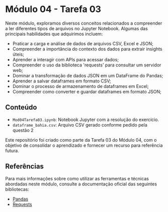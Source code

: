 # Módulo 04 - Tarefa 03

Neste módulo, exploramos diversos conceitos relacionados a compreender a ler diferentes tipos de arquivos no Jupyter Notebook. Algumas das principais habilidades que adquirimos incluem:
- Praticar a carga e análise de dados de arquivos CSV, Excel e JSON;
- Compreender a importância do contexto dos dados para extrair insights úteis;
- Aprender a interagir com APIs para acessar dados;
- Compreender o uso da biblioteca 'requests' para consultar um servidor web;
- Dominar a transformação de dados JSON em um DataFrame do Pandas;
- Aprender a salvar dataframes em formato CSV;
- Dominar o processo de armazenamento de dataframes em Excel;
- Compreender como converter e guardar dataframes em formato JSON;

## Conteúdo

- `Mod04Tarefa03.ipynb`: Notebook Jupyter com a resolução do exercício.
- `dataframe_bahia.csv`: Arquivo CSV gerado conforme pedido pela questão 2

Este repositório foi criado como parte da Tarefa 03 do Módulo 04, com o objetivo de consolidar o aprendizado e fornecer um recurso para referência futura.

## Referências

Para mais informações sobre como utilizar as ferramentas e técnicas abordadas neste módulo, consulte a documentação oficial das seguintes bibliotecas:
- [Pandas](https://pandas.pydata.org/docs/)
- [Requests](https://requests.readthedocs.io/en/latest/)
